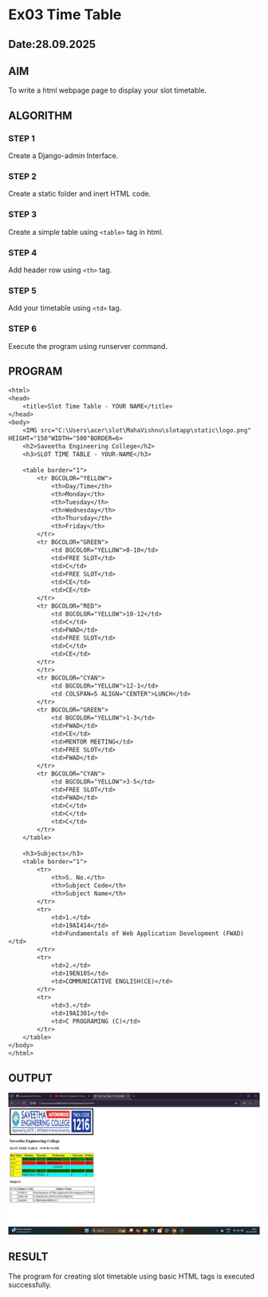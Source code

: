 # Ex03 Time Table
## Date:28.09.2025

## AIM
To write a html webpage page to display your slot timetable.

## ALGORITHM
### STEP 1
Create a Django-admin Interface.

### STEP 2
Create a static folder and inert HTML code.

### STEP 3
Create a simple table using ```<table>``` tag in html.

### STEP 4
Add header row using ```<th>``` tag.

### STEP 5
Add your timetable using ```<td>``` tag.

### STEP 6
Execute the program using runserver command.

## PROGRAM
```
<html>
<head>
    <title>Slot Time Table - YOUR NAME</title>
</head>
<body>
    <IMG src="C:\Users\acer\slot\MahaVishnu\slotapp\static\logo.png" HEIGHT="150"WIDTH="500"BORDER=6>
    <h2>Saveetha Engineering College</h2>
    <h3>SLOT TIME TABLE - YOUR-NAME</h3>

    <table border="1">
        <tr BGCOLOR="YELLOW">
            <th>Day/Time</th>
            <th>Monday</th>
            <th>Tuesday</th>
            <th>Wednesday</th>
            <th>Thursday</th>
            <th>Friday</th>
        </tr>
        <tr BGCOLOR="GREEN">
            <td BGCOLOR="YELLOW">8-10</td>
            <td>FREE SLOT</td>
            <td>C</td>
            <td>FREE SLOT</td>
            <td>CE</td>
            <td>CE</td>
        </tr>
        <tr BGCOLOR="RED">
            <td BGCOLOR="YELLOW">10-12</td>
            <td>C</td>
            <td>FWAD</td>
            <td>FREE SLOT</td>
            <td>C</td>
            <td>CE</td>
        </tr>
        </tr>
        <tr BGCOLOR="CYAN">
            <td BGCOLOR="YELLOW">12-1</td>
            <td COLSPAN=5 ALIGN="CENTER">LUNCH</td>
        </tr>
        <tr BGCOLOR="GREEN">
            <td BGCOLOR="YELLOW">1-3</td>
            <td>FWAD</td>
            <td>CE</td>
            <td>MENTOR MEETING</td>
            <td>FREE SLOT</td>
            <td>FWAD</td>
        </tr>
        <tr BGCOLOR="CYAN">
            <td BGCOLOR="YELLOW">3-5</td>
            <td>FREE SLOT</td>
            <td>FWAD</td>
            <td>C</td>
            <td>C</td>
            <td>C</td>
        </tr>
    </table>

    <h3>Subjects</h3>
    <table border="1">
        <tr>
            <th>S. No.</th>
            <th>Subject Code</th>
            <th>Subject Name</th>
        </tr>
        <tr>
            <td>1.</td>
            <td>19AI414</td>
            <td>Fundamentals of Web Application Development (FWAD)</td>
        </tr>
        <tr>
            <td>2.</td>
            <td>19EN105</td>
            <td>COMMUNICATIVE ENGLISH(CE)</td>
        </tr>
        <tr>
            <td>3.</td>
            <td>19AI301</td>
            <td>C PROGRAMING (C)</td>
        </tr>
    </table>
</body>
</html>
```

## OUTPUT
![alt text](<MahaVishnu/slotapp/static/Screenshot (26).png>)

## RESULT
The program for creating slot timetable using basic HTML tags is executed successfully.
